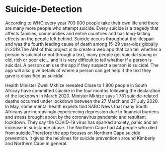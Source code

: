 # Suicide-Detection
According to WHO,every year 703 000 people take their own life and there are many more people who attempt suicide. Every suicide is a tragedy that affects families, communities and entire countries and has long-lasting effects on the people left behind. Suicide occurs throughout the lifespan and was the fourth leading cause of death among 15-29 year-olds globally in 2019.The AIM of this project is to create a web app that can tell whether a person is suicidal or not through a text, many people get suicidal young or old, rich or poor etc… and it is very difficult to tell whether if a person is suicidal. A person can use the app if they suspect a person is suicidal. The app will also give details of where a person can get help  if  the text they gave is classified as suicidal.  

Health Minister Zweli Mkhize revealed  Close to 1 800 people in South Africay have committed suicide in the four months following the declaration of the lockdown in March 2020.
Minister Mkhize says 1 781 suicide-related deaths occurred under lockdown between the 27 March and 27 July 2020.
In May, some mental health experts told SABC News that many South Africans are increasingly experiencing depression due to financial burdens and stress brought about by the coronavirus pandemic and resultant lockdown. They say the COVID-19 virus has sparked anxiety, panic and an increase in substance abuse.
The Northern Cape had 44 people who died from suicide.Therefore the app focuses on Northern Cape suicide prevention. It gives the helplines for suicide preventionn around Kimberly and Northern Cape in general.


